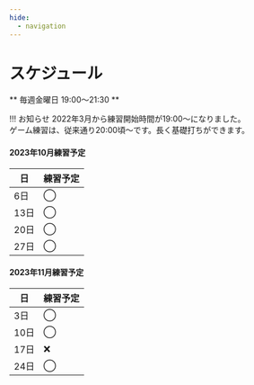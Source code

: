 ```yaml
---
hide:
  - navigation
---
```

# スケジュール
** 毎週金曜日 19:00〜21:30 **

!!! お知らせ
    2022年3月から練習開始時間が19:00〜になりました。  
    ゲーム練習は、従来通り20:00頃〜です。長く基礎打ちができます。 


#### 2023年10月練習予定
|日|練習予定|
|---|---|
| 6日|◯|
|13日|◯|
|20日|◯|
|27日|◯|

#### 2023年11月練習予定
|日|練習予定|
|---|---|
| 3日|◯|
|10日|◯|
|17日|❌|
|24日|◯|



